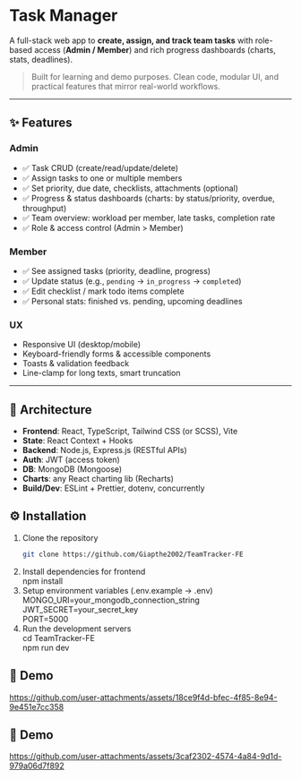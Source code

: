 # Task Manager

A full-stack web app to **create, assign, and track team tasks** with role-based access (**Admin / Member**) and rich progress dashboards (charts, stats, deadlines).

> Built for learning and demo purposes. Clean code, modular UI, and practical features that mirror real-world workflows.

---

## ✨ Features

### Admin
- ✅ Task CRUD (create/read/update/delete)
- ✅ Assign tasks to one or multiple members
- ✅ Set priority, due date, checklists, attachments (optional)
- ✅ Progress & status dashboards (charts: by status/priority, overdue, throughput)
- ✅ Team overview: workload per member, late tasks, completion rate
- ✅ Role & access control (Admin > Member)

### Member
- ✅ See assigned tasks (priority, deadline, progress)
- ✅ Update status (e.g., `pending` → `in_progress` → `completed`)
- ✅ Edit checklist / mark todo items complete
- ✅ Personal stats: finished vs. pending, upcoming deadlines

### UX
- Responsive UI (desktop/mobile)
- Keyboard-friendly forms & accessible components
- Toasts & validation feedback
- Line-clamp for long texts, smart truncation

---

## 🧱 Architecture

- **Frontend**: React, TypeScript, Tailwind CSS (or SCSS), Vite  
- **State**: React Context + Hooks  
- **Backend**: Node.js, Express.js (RESTful APIs)  
- **Auth**: JWT (access token)  
- **DB**: MongoDB (Mongoose)  
- **Charts**: any React charting lib (Recharts)  
- **Build/Dev**: ESLint + Prettier, dotenv, concurrently

## ⚙️ Installation
1. Clone the repository
   ```bash
   git clone https://github.com/Giapthe2002/TeamTracker-FE
2. Install dependencies for frontend <br>
   npm install
3. Setup environment variables (.env.example -> .env) <br>
   MONGO_URI=your_mongodb_connection_string <br>
   JWT_SECRET=your_secret_key <br>
   PORT=5000
4. Run the development servers <br>
   cd TeamTracker-FE <br>
   npm run dev

## 📸 Demo
https://github.com/user-attachments/assets/18ce9f4d-bfec-4f85-8e94-9e451e7cc358 
## 📸 Demo
https://github.com/user-attachments/assets/3caf2302-4574-4a84-9d1d-979a06d7f892









